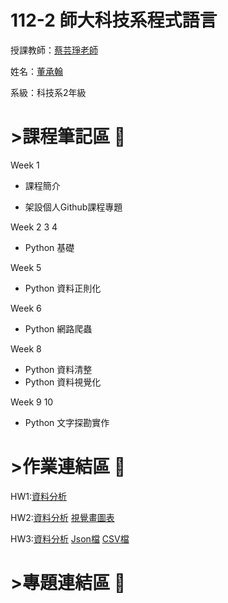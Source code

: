 # 112-2 師大科技系程式語言
授課教師：[蔡芸琤老師](https://github.com/pecu)

姓名：[董承翰](https://chenhan0301.github.io/Myweb/)

系級：科技系2年級
# >課程筆記區 :blue_book: 

Week 1
- 課程簡介

- 架設個人Github課程專題

Week 2 3 4
- Python 基礎 

Week 5
- Python 資料正則化

Week 6
- Python 網路爬蟲

Week 8
- Python 資料清整
- Python 資料視覺化

Week 9 10
- Python 文字探勘實作  

# >作業連結區 :book: 

HW1:[資料分析](https://github.com/chenhan0301/program-language/blob/main/HW1.ipynb)

HW2:[資料分析](https://github.com/chenhan0301/program-language/blob/main/HW2.ipynb) [視覺畫圖表](https://github.com/chenhan0301/program-language/blob/main/HW2%20%E8%A6%96%E8%A6%BA%E7%95%AB%E5%9C%96%E8%A1%A8.png)

HW3:[資料分析](https://github.com/chenhan0301/program-language/blob/main/HW3.ipynb) [Json檔](https://github.com/chenhan0301/program-language/blob/main/HW3%20Json) [CSV檔](https://github.com/chenhan0301/program-language/blob/main/HW3.csv)

# >專題連結區 :open_file_folder: 

